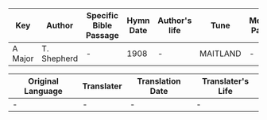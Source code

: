 Key | Author   | Specific Bible Passage     |Hymn Date |Author's life |Tune |Metrical Pattern   |Composer/Source
-- | --------- | ---------------------------|----------|--------------|-----|-------------------|-------------  
A Major |T. Shepherd |- |1908 |- |MAITLAND |- |-

Original Language | Translater | Translation Date   | Translater's Life  
----------------- | --------- | --------------------|-------------     
\- |- |- |-
